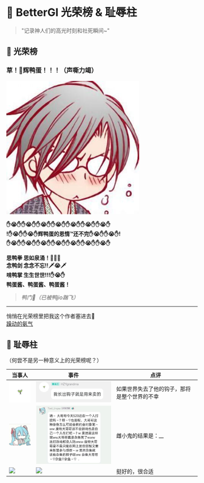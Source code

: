 # 🎪 BetterGI 光荣榜 & 耻辱柱

> "记录神人们的高光时刻和社死瞬间~"  

## 🎉 光荣榜

### 草！🦆辉鸭蛋！！！（声嘶力竭）
![辉鸭蛋](assets/辉鸭蛋.jpg)

**✋😭✋✋😭✋✋😭✋✋😭✋✋😭✋✋😭✋✋😭✋**  
**!✋😭✋✋😭✋辉鸭蛋的恩情™还不完✋😭✋✋😭✋!**  
**✋😭✋✋😭✋✋😭✋✋😭✋✋😭✋✋😭✋✋😭✋**  

**思鸭拳 思如泉涌！👊😭👊**  
**念鸭剑 念念不忘!!🗡😭🗡**  
**啃鸭掌 生生世世!!!✋😭✋**  
**鸭蛋酱、鸭蛋酱、鸭蛋酱！**  

> *鸭门🙏（已被鸭jio踹飞）*
---
悄悄在光荣榜里把我这个作者塞进去👀  
[躁动的氨气](https://github.com/zaodonganqi)  

## 💩 耻辱柱

（何尝不是另一种意义上的光荣榜呢？）

| 当事人 | 事件 | 点评 |
|-------|--------|-----------|
| <img src="assets/HZYgrandma.jpg" width="80"> | <img src="assets/HZYgrandma1.jpg" width="300"> | 如果世界失去了他的钩子，那将是整个世界的不幸 |
| <img src="assets/苏婷.jpg" width="80"> | <img src="assets/苏婷1.jpg" width="300"> | 雌小鬼的结果是：__ | 
| <img src="assets/曦.jpg" width="80"> | <img src="assets/曦1.jpg" width="300"> | 挺好的，很合适 | 
